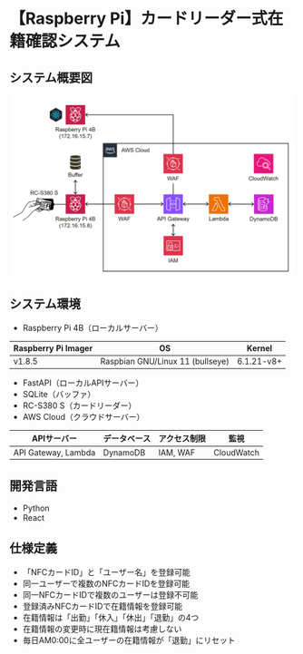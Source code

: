 # 【Raspberry Pi】カードリーダー式在籍確認システム

## システム概要図

![システム概要図](documents/システム概要図.png)

## システム環境

- Raspberry Pi 4B（ローカルサーバー）

| Raspberry Pi Imager | OS                               | Kernel     |
----                  |----                              |----
| v1.8.5              | Raspbian GNU/Linux 11 (bullseye) | 6.1.21-v8+ |

- FastAPI（ローカルAPIサーバー）
- SQLite（バッファ）
- RC-S380 S（カードリーダー）
- AWS Cloud（クラウドサーバー）

| APIサーバー          | データベース | アクセス制限 | 監視       |
----                  |----         |----         |----
| API Gateway, Lambda | DynamoDB    | IAM, WAF    | CloudWatch |

## 開発言語

- Python
- React

## 仕様定義

- 「NFCカードID」と「ユーザー名」を登録可能
- 同一ユーザーで複数のNFCカードIDを登録可能
- 同一NFCカードIDで複数のユーザーは登録不可能
- 登録済みNFCカードIDで在籍情報を登録可能
- 在籍情報は「出勤」「休入」「休出」「退勤」の4つ
- 在籍情報の変更時に現在籍情報は考慮しない
- 毎日AM0:00に全ユーザーの在籍情報が「退勤」にリセット